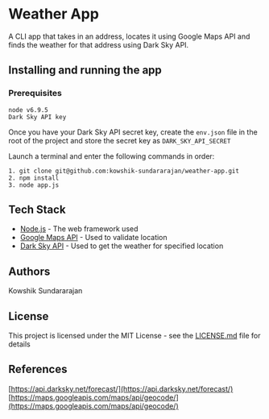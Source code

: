 # Weather App
A CLI app that takes in an address, locates it using Google Maps API and finds the weather for that address using Dark Sky API. 

## Installing and running the app
### Prerequisites
```
node v6.9.5
Dark Sky API key
```

Once you have your Dark Sky API secret key, create the ```env.json``` file in the root of the project and store the secret key as ```DARK_SKY_API_SECRET``` 

Launch a terminal and enter the following commands in order:
```
1. git clone git@github.com:kowshik-sundararajan/weather-app.git
2. npm install
3. node app.js
```

## Tech Stack
* [Node.js](http://nodejs.org/) - The web framework used
* [Google Maps API](https://maps.googleapis.com/maps/api/geocode/) - Used to validate location
* [Dark Sky API](https://api.darksky.net/forecast/) - Used to get the weather for specified location

## Authors
Kowshik Sundararajan

## License

This project is licensed under the MIT License - see the [LICENSE.md](LICENSE.md) file for details

## References
[https://api.darksky.net/forecast/](https://api.darksky.net/forecast/)  
[https://maps.googleapis.com/maps/api/geocode/](https://maps.googleapis.com/maps/api/geocode/)
